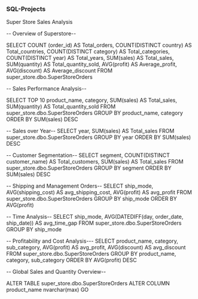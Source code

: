 ### SQL-Projects
Super Store Sales Analysis

-- Overview of Superstore--

SELECT COUNT (order_id) AS Total_orders,
COUNT(DISTINCT country) AS Total_countries,
COUNT(DISTINCT category) AS Total_categories,
COUNT(DISTINCT year) AS Total_years,
SUM(sales) AS Total_sales, 
SUM(quantity) AS Total_quantity_sold,
AVG(profit) AS Average_profit,
AVG(discount) AS Average_discount
FROM super_store.dbo.SuperStoreOrders

-- Sales Performance Analysis--

SELECT TOP 10
product_name,
category,
SUM(sales) AS Total_sales,
SUM(quantity) AS Total_quantity_sold
FROM super_store.dbo.SuperStoreOrders
GROUP BY
product_name,
category
ORDER BY
SUM(sales) DESC

-- Sales over Year--
SELECT
year,
SUM(sales) AS Total_sales
FROM super_store.dbo.SuperStoreOrders
GROUP BY year
ORDER BY SUM(sales) DESC

-- Customer Segmentation--
SELECT
segment,
COUNT(DISTINCT customer_name) AS Total_customers,
SUM(sales) AS Total_sales
FROM super_store.dbo.SuperStoreOrders
GROUP BY segment
ORDER BY SUM(sales) DESC

-- Shipping and Management Orders--
SELECT
ship_mode,
AVG(shipping_cost) AS avg_shipping_cost,
AVG(profit) AS avg_profit
FROM super_store.dbo.SuperStoreOrders
GROUP BY ship_mode
ORDER BY AVG(profit) 

-- Time Analysis--
SELECT
ship_mode,
AVG(DATEDIFF(day, order_date, ship_date)) AS avg_time_gap
FROM super_store.dbo.SuperStoreOrders
GROUP BY ship_mode

-- Profitability and Cost Analysis---
SELECT
product_name,
category,
sub_category,
AVG(profit) AS avg_profit,
AVG(discount) AS avg_discount
FROM super_store.dbo.SuperStoreOrders
GROUP BY
product_name,
category,
sub_category
ORDER BY AVG(profit) DESC

-- Global Sales and Quantity Overview--




ALTER TABLE super_store.dbo.SuperStoreOrders
ALTER COLUMN product_name nvarchar(max)
GO


